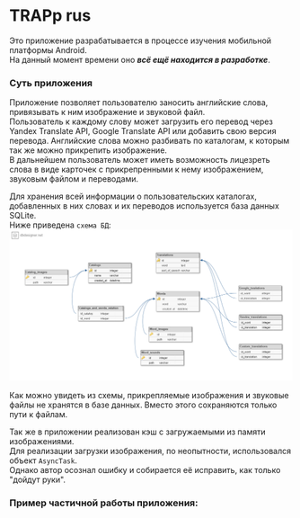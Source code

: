 # TRAPp rus
Это приложение разрабатывается в процессе изучения мобильной платформы Android.            
На данный момент времени оно ***всё ещё находится в разработке***.

### Суть приложения                                     
Приложение позволяет пользователю заносить английские слова, привязывать к ним изображение и звуковой файл.            
Пользователь к каждому слову может загрузить его перевод через Yandex Translate API, Google Translate API или добавить свою версия перевода.
Английские слова можно разбивать по каталогам, к которым так же можно прикрепить изображение.        
В дальнейшем пользователь может иметь возможность лицезреть слова в виде карточек с прикрепренными к нему изображением,
звуковым файлом и переводами.


Для хранения всей информации о пользовательских каталогах, добавленных в них словах и их переводов используется база данных SQLite.  
Ниже приведена `схема БД`:
![database schema](/database/schema.png?raw=true)

Как можно увидеть из схемы, прикрепляемые изображения и звуковые файлы не хранятся в базе данных.
Вместо этого сохраняются только пути к файлам.

Так же в приложении реализован кэш с загружаемыми из памяти изображениями.  
Для реализации загрузки изображения, по неопытности, использовался объект `AsyncTask`.   
Однако автор осознал ошибку и собирается её исправить, как только "дойдут руки".

### Пример частичной работы приложения:

